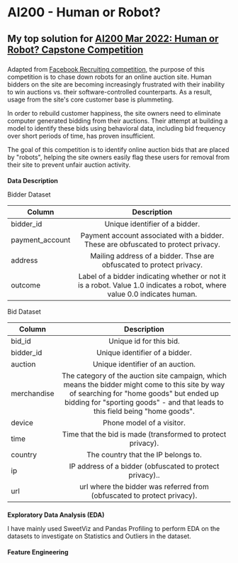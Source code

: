 # AI200 - Human or Robot?

## My top solution for [AI200 Mar 2022: Human or Robot? Capstone Competition](https://www.kaggle.com/competitions/ai200-mar-2022-human-or-bot) 

###
Adapted from [Facebook Recruiting competition](https://www.kaggle.com/c/facebook-recruiting-iv-human-or-bot/), the purpose of this competition is to chase down robots for an online auction site. Human bidders on the site are becoming increasingly frustrated with their inability to win auctions vs. their software-controlled counterparts. As a result, usage from the site's core customer base is plummeting.

In order to rebuild customer happiness, the site owners need to eliminate computer generated bidding from their auctions. Their attempt at building a model to identify these bids using behavioral data, including bid frequency over short periods of time, has proven insufficient. 

The goal of this competition is to identify online auction bids that are placed by "robots", helping the site owners easily flag these users for removal from their site to prevent unfair auction activity.

####
**Data Description**

Bidder Dataset

| Column        | Description   |
| ------------- |:-------------:|
| bidder_id | Unique identifier of a bidder. |
| payment_account | Payment account associated with a bidder. These are obfuscated to protect privacy. |
| address | Mailing address of a bidder. Thse are obfuscated to protect privacy. |
| outcome | Label of a bidder indicating whether or not it is a robot. Value 1.0 indicates a robot, where value 0.0 indicates human. |

Bid Dataset

| Column        | Description   |
| ------------- |:-------------:|
| bid_id | Unique id for this bid. |
| bidder_id | Unique identifier of a bidder. |
| auction | Unique identifier of an auction. |
| merchandise | The category of the auction site campaign, which means the bidder might come to this site by way of searching for "home goods" but ended up bidding for "sporting goods" - and that leads to this field being "home goods". |
| device | Phone model of a visitor. |
| time  | Time that the bid is made (transformed to protect privacy). |
| country | The country that the IP belongs to. |
| ip | IP address of a bidder (obfuscated to protect privacy).. |
| url  | url where the bidder was referred from (obfuscated to protect privacy). |

####
**Exploratory Data Analysis (EDA)**

I have mainly used SweetViz and Pandas Profiling to perform EDA on the datasets to investigate on Statistics and Outliers in the dataset.

#### 
**Feature Engineering**
